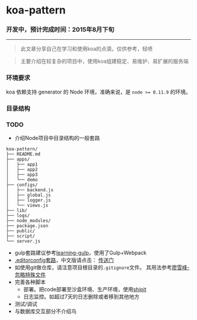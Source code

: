 # koa-pattern

### 开发中，预计完成时间：2015年8月下旬

---

> 此文章分享自己在学习和使用koa的点滴，仅供参考，轻喷

> 主要介绍在较复杂的项目中，使用koa组建稳定、易维护、易扩展的服务端

### 环境要求

koa 依赖支持 generator 的 Node 环境，准确来说，是 ```node >= 0.11.9``` 的环境。

### 目录结构

### TODO
- 介绍Node项目中目录结构的一般套路

```
koa-pattern/
├── README.md
├── apps/
│   ├── app1
│   ├── app2
│   ├── app3
│   └── demo
├── configs/
│   ├── backend.js
│   ├── global.js
│   ├── logger.js
│   └── views.js
├── lib/
├── logs/
├── node_modules/
├── package.json
├── public/
├── script/
└── server.js
```

- gulp套路建议参考[learning-gulp](https://github.com/demohi/learning-gulp)，使用了Gulp+Webpack
- [.editorconfig套路](http://editorconfig.org/)，中文版请点击： [传送门](http://ju.outofmemory.cn/entry/104488)
- 如使用git做仓库，请注意项目根目录的```.gitignore```文件。 其用法参考[廖雪峰-忽略特殊文件](http://www.liaoxuefeng.com/wiki/0013739516305929606dd18361248578c67b8067c8c017b000/0013758404317281e54b6f5375640abbb11e67be4cd49e0000)
- 完善各种脚本
  - 部署。把code部署至沙盒环境、生产环境，使用[shipit](https://www.npmjs.com/package/shipit)
  - 日志监控。如超过7天的日志删除或者移到其他地方
- 测试/调试
- 与数据库交互部分不介绍鸟
